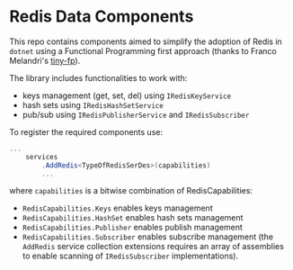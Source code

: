 # Redis Data Components

This repo contains components aimed to simplify the adoption of Redis in `dotnet` using a Functional Programming first approach (thanks to Franco Melandri's [tiny-fp](https://github.com/FrancoMelandri/tiny-fp)).

The library includes functionalities to work with:

- keys management (get, set, del) using `IRedisKeyService`
- hash sets using `IRedisHashSetService`
- pub/sub using `IRedisPublisherService` and `IRedisSubscriber`

To register the required components use:

``` C#
...
    services
        .AddRedis<TypeOfRedisSerDes>(capabilities)
        ...
```

where `capabilities` is a bitwise combination of RedisCapabilities:

- `RedisCapabilities.Keys` enables keys management
- `RedisCapabilities.HashSet` enables hash sets management
- `RedisCapabilities.Publisher` enables publish management
- `RedisCapabilities.Subscriber` enables subscribe management (the `AddRedis` service collection extensions requires an array of assemblies to enable scanning of `IRedisSubscriber` implementations).
